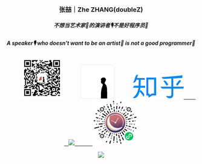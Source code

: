 <!--
**doubleZ0108/doubleZ0108** is a ✨ _special_ ✨ repository because its `README.md` (this file) appears on your GitHub profile.

Here are some ideas to get you started:

- 🔭 I’m currently working on ...
- 🌱 I’m currently learning ...
- 👯 I’m looking to collaborate on ...
- 🤔 I’m looking for help with ...
- 💬 Ask me about ...
- 📫 How to reach me: ...
- 😄 Pronouns: ...
- ⚡ Fun fact: ...
-->

<p align="center">
  <h3 align="center">张喆｜Zhe ZHANG(doubleZ)</h3>
  <h5 align="center">不想当艺术家🎨的演讲者🎙不是好程序员🐒</h5>
  <h5 align="center">A speaker🎙 who doesn't want to be an artist🎨 is not a good programmer🐒</h5>
</p>

<p align="center">
&nbsp;&nbsp;&nbsp; &nbsp;&nbsp;&nbsp;&nbsp;&nbsp;
<a href="https://mp.weixin.qq.com/s/FGwGCH6CgmjgbYKO72PSLw"><img src="img/jjyT-logo.jpg" align="bottom"  width="110px"/></a>
&nbsp;&nbsp;&nbsp; &nbsp;&nbsp;&nbsp; &nbsp;&nbsp;
<a href="https://www.doublez.site"><img src="img/doublez-site.png" align="bottom"  width="90px" /></a>
&nbsp;&nbsp;&nbsp; &nbsp;&nbsp;&nbsp; &nbsp;&nbsp;
<a href="https://www.zhihu.com/people/doubleZ0108/posts"><img src="img/zhihu-logo.png" align="bottom"  height="65px" width="135px"/>
&nbsp;&nbsp;&nbsp; &nbsp;&nbsp;&nbsp; &nbsp;&nbsp;
<a href="https://www.linkedin.com/in/doubleZ0108/"><img src="img/linkedin-logo.png" align="bottom"  width="80px" />
&nbsp;&nbsp;&nbsp; &nbsp;&nbsp;&nbsp; &nbsp;&nbsp;
<a href="https://github.com/doubleZ0108/Six-past-TwentyTwo"><img src="img/six-past-twentytwo-logo.jpg" align="bottom"  width="120px"/></a>
</p>


<p align = "center">
  <img src="https://github-readme-stats.vercel.app/api?username=doubleZ0108&show_icons=true"/>
</p>
